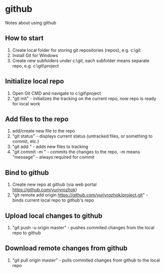 # github
Notes about using github

## How to start
1. Create local folder for storing git repositories (repos), e.g. c:\git
2. Install Git for Windows
3. Create new subfolders under c:\git, each subfolder means separate repo, e.g. c:\git\project

## Initialize local repo
1. Open Git CMD and navigate to c:\git\project
2. "git init" - initializes the tracking on the current repo, now repo is ready for local work

## Add files to the repo
1. add/create new file to the repo
2. "git status" - displays current status (untracked files, or something to commit, etc.)
3. "git add <file or folder>" - adds new files to tracking
4. "git commit -m <message>" - commits the changes to the repo, -m means "message" - always required for commit
  
## Bind to github
1. Create new repo at github (via web portal https://github.com/yuriyrozhok)
2. "git remote add origin https://github.com/yuriyrozhok/project.git" - binds current local repo to github's repo

## Upload local changes to github
1. "git push -u origin master" - pushes commited changes from the local repo to github

## Download remote changes from github
1. "git pull origin master" - pulls commited changes from github to the local repo
